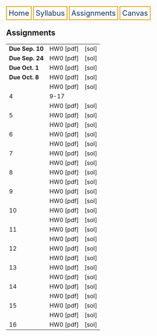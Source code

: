 <html lang="en-US">
<head>
<style>
th, td {
  border-style: none;

body {
  margin: 0;
  font-family: Arial, Helvetica, sans-serif;
}

.topnav {
  overflow: hidden;
  background-color: #333;
}

.topnav a {
  float: left;
  color: #0E315F;
  border:2px solid #E69F0A;
  text-align: center;
  padding: 20px 24px;
  text-decoration: none;
  font-size: 17px;
}

.topnav a:hover {
  background-color: #ddd;
  color: black;
}

.topnav a.active {
  background-color: #04AA6D;
  color: white;
}
}
</style>
</head>
<body>
 
  
 <div class= "topnav">
  <a style = "color: #0E315F; font-size: 20px; border: 2px solid #E69F0A; padding: 5px; text-decoration: none;" href="./home.html">Home</a>
  <a style = "color: #0E315F; font-size: 20px; border: 2px solid #E69F0A; padding: 5px; text-decoration: none;" href="./syllabus.html">Syllabus</a>
  <a style = "color: #0E315F; font-size: 20px; border: 2px solid #E69F0A; padding: 5px; text-decoration: none;" href="./assignments.html">Assignments</a>
  <a style = "color: #0E315F; font-size: 20px; border: 2px solid #E69F0A; padding: 5px; text-decoration: none;" href="https://canvas.emory.edu">Canvas</a>
  
 </div>

<section>
<article>
<h2>Assignments</h2>
    <table>
  <tr>
    <td><strong>Due Sep. 10</strong></td>
    <td>HW0 [pdf]</td>
    <td>[sol]</td>
  </tr>
  <tr>
    <td><strong>Due Sep. 24</strong></td>
    <td>HW0 [pdf]</td>
    <td>[sol]</td>

  </tr>
  <tr>
    <td><strong>Due Oct. 1</strong></td>
    <td>HW0 [pdf]</td>
    <td>[sol]</td>
  </tr>
  <tr>
    <td><strong>Due Oct. 8</strong></td>
    <td>HW0 [pdf]</td>
    <td>[sol]</td>
  </tr>
  <tr>
    <td></td>
    <td>HW0 [pdf]</td>
    <td>[sol]</td>
  </tr>
  <tr>
    <td>4</td>
    <td>9-17</td>
    <td></td>
  </tr>
  <tr>
    <td></td>
    <td>HW0 [pdf]</td>
    <td>[sol]</td>
  </tr>
  <tr>
    <td>5</td>
    <td>HW0 [pdf]</td>
    <td>[sol]</td>
  </tr>
  <tr>
    <td></td>
    <td>HW0 [pdf]</td>
    <td>[sol]</td>
  </tr>
  <tr>
    <td>6</td>
    <td>HW0 [pdf]</td>
    <td>[sol]</td>
  </tr> 
  <tr>
    <td></td>
    <td>HW0 [pdf]</td>
    <td>[sol]</td>
  </tr> 
  <tr>
    <td>7</td>
    <td>HW0 [pdf]</td>
    <td>[sol]</td>
  </tr>
  <tr>
    <td></td>
    <td>HW0 [pdf]</td>
    <td>[sol]</td>
  </tr>
  <tr>
    <td>8</td>
    <td>HW0 [pdf]</td>
    <td>[sol]</td>
  </tr>
  <tr>
    <td></td>
    <td>HW0 [pdf]</td>
    <td>[sol]</td>
  </tr>
  <tr>
    <td>9</td>
    <td>HW0 [pdf]</td>
    <td>[sol]</td>
  </tr>
  <tr>
    <td></td>
    <td>HW0 [pdf]</td>
    <td>[sol]</td>
  </tr>
  <tr>
    <td>10</td>
    <td>HW0 [pdf]</td>
    <td>[sol]</td>
  </tr>
  <tr>
    <td></td>
    <td>HW0 [pdf]</td>
    <td>[sol]</td>
  </tr>
  <tr>
    <td>11</td>
    <td>HW0 [pdf]</td>
    <td>[sol]</td>
  </tr>
  <tr>
    <td></td>
    <td>HW0 [pdf]</td>
    <td>[sol]</td>
  </tr>
  <tr>
    <td>12</td>
    <td>HW0 [pdf]</td>
    <td>[sol]</td>
  </tr> 
  <tr>
    <td></td>
    <td>HW0 [pdf]</td>
    <td>[sol]</td>
  </tr>
  <tr>
    <td>13</td>
    <td>HW0 [pdf]</td>
    <td>[sol]</td>
  </tr>
  <tr>
    <td></td>
    <td>HW0 [pdf]</td>
    <td>[sol]</td>
  </tr>
  <tr>
    <td>14</td>
    <td>HW0 [pdf]</td>
    <td>[sol]</td>
  </tr>
  <tr>
    <td></td>
    <td>HW0 [pdf]</td>
    <td>[sol]</td>
  </tr>
  <tr>
    <td>15</td>
    <td>HW0 [pdf]</td>
    <td>[sol]</td>
  </tr>
  <tr>
    <td></td>
    <td>HW0 [pdf]</td>
    <td>[sol]</td>
  </tr>
  <tr>
    <td>16</td>
    <td>HW0 [pdf]</td>
    <td>[sol]</td>
  </tr>
</table>
  </article>
</section>


</body>
</html>